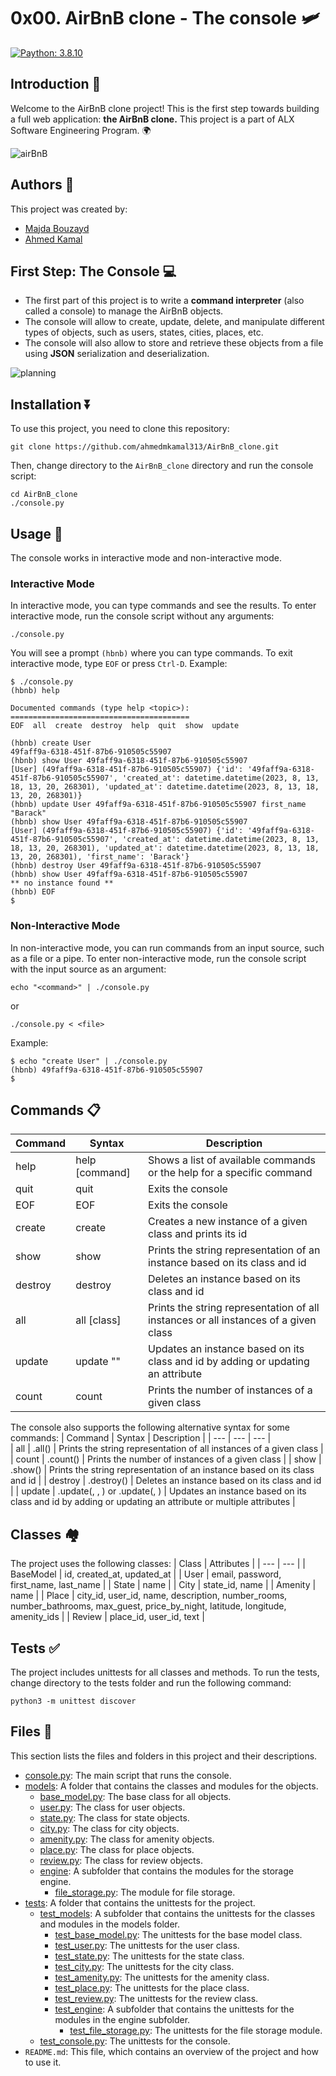 # 0x00. AirBnB clone - The console 🛩️
[![Paython: 3.8.10](https://img.shields.io/badge/Python-3.8.10-blue.svg)](https://en.wikipedia.org/wiki/Python_(programming_language))

## Introduction 🚀

Welcome to the AirBnB clone project! This is the first step towards building a full web application: **the AirBnB clone.**
This project is a part of ALX Software Engineering Program. 🌍

![airBnB](https://camo.githubusercontent.com/59589bd21e8ec09ef94f2d9bb80d36d144bc487fe4737f8b213d005f3273921b/68747470733a2f2f696d6775722e636f6d2f4f696c457358562e706e67)

## Authors 👥
This project was created by:
- [Majda Bouzayd](https://github.com/Magdalina1)
- [Ahmed Kamal](https://github.com/ahmedmkamal313)

## First Step: The Console 💻

- The first part of this project is to write a **command interpreter** (also called a console) to manage the AirBnB objects.
- The console will allow to create, update, delete, and manipulate different types of objects, such as users, states, cities, places, etc.
- The console will also allow to store and retrieve these objects from a file using **JSON** serialization and deserialization.

![planning](https://user-images.githubusercontent.com/93772775/183030202-7fe98cea-20a5-4da6-9023-018752bdc405.png)

## Installation ⏬

To use this project, you need to clone this repository:
```
git clone https://github.com/ahmedmkamal313/AirBnB_clone.git
```
Then, change directory to the `AirBnB_clone` directory and run the console script:
```
cd AirBnB_clone
./console.py
```
## Usage 📝
The console works in interactive mode and non-interactive mode.

### Interactive Mode
In interactive mode, you can type commands and see the results. To enter interactive mode, run the console script without any arguments:
```
./console.py
```
You will see a prompt `(hbnb)` where you can type commands. To exit interactive mode, type `EOF` or press `Ctrl-D`.
Example:
```
$ ./console.py
(hbnb) help

Documented commands (type help <topic>):
========================================
EOF  all  create  destroy  help  quit  show  update

(hbnb) create User
49faff9a-6318-451f-87b6-910505c55907
(hbnb) show User 49faff9a-6318-451f-87b6-910505c55907
[User] (49faff9a-6318-451f-87b6-910505c55907) {'id': '49faff9a-6318-451f-87b6-910505c55907', 'created_at': datetime.datetime(2023, 8, 13, 18, 13, 20, 268301), 'updated_at': datetime.datetime(2023, 8, 13, 18, 13, 20, 268301)}
(hbnb) update User 49faff9a-6318-451f-87b6-910505c55907 first_name "Barack"
(hbnb) show User 49faff9a-6318-451f-87b6-910505c55907
[User] (49faff9a-6318-451f-87b6-910505c55907) {'id': '49faff9a-6318-451f-87b6-910505c55907', 'created_at': datetime.datetime(2023, 8, 13, 18, 13, 20, 268301), 'updated_at': datetime.datetime(2023, 8, 13, 18, 13, 20, 268301), 'first_name': 'Barack'}
(hbnb) destroy User 49faff9a-6318-451f-87b6-910505c55907
(hbnb) show User 49faff9a-6318-451f-87b6-910505c55907
** no instance found **
(hbnb) EOF
$
```
### Non-Interactive Mode
In non-interactive mode, you can run commands from an input source, such as a file or a pipe. To enter non-interactive mode, run the console script with the input source as an argument:
```
echo "<command>" | ./console.py
```
or
```
./console.py < <file>
```
Example:
```
$ echo "create User" | ./console.py
(hbnb) 49faff9a-6318-451f-87b6-910505c55907
$
```
## Commands 📋
| Command |	Syntax | Description |
| ---     |  ---   |         --- |
|help	|help [command]	|Shows a list of available commands or the help for a specific command |
|quit	|quit	|Exits the console |
|EOF	|EOF	|Exits the console |
|create	|create <class> |	Creates a new instance of a given class and prints its id |
|show	|show <class> <id> | Prints the string representation of an instance based on its class and id |
|destroy	| destroy <class> <id>	| Deletes an instance based on its class and id |
|all	 |all [class]	| Prints the string representation of all instances or all instances of a given class |
|update	| update <class> <id> <attribute> "<value>" | Updates an instance based on its class and id by adding or updating an attribute |
|count | count <class>	|Prints the number of instances of a given class|

The console also supports the following alternative syntax for some commands:
| Command	 | Syntax	| Description |
| ---      |  ---   |         --- |  
| all	| <class>.all()	| Prints the string representation of all instances of a given class |
| count	| <class>.count() | Prints the number of instances of a given class |
| show	| <class>.show(<id>)	| Prints the string representation of an instance based on its class and id |
| destroy |	<class>.destroy(<id>)	| Deletes an instance based on its class and id |
| update	| <class>.update(<id>, <attribute>, <value>) or <class>.update(<id>, <dictionary>)	| Updates an instance based on its class and id by adding or updating an attribute or multiple attributes |
## Classes 🏘️
The project uses the following classes:
| Class	| Attributes |
| ---   |    ---     |
| BaseModel	| id, created_at, updated_at |
| User | email, password, first_name, last_name |
| State	| name |
| City	| state_id, name |
| Amenity	| name |
| Place	| city_id, user_id, name, description, number_rooms, number_bathrooms, max_guest, price_by_night, latitude, longitude, amenity_ids |
| Review	| place_id, user_id, text | 

## Tests ✅
The project includes unittests for all classes and methods. To run the tests, change directory to the tests folder and run the following command:
```
python3 -m unittest discover
```
## Files 📂
This section lists the files and folders in this project and their descriptions.
- [console.py](https://github.com/ahmedmkamal313/AirBnB_clone/blob/master/console.py): The main script that runs the console.
- [models](https://github.com/ahmedmkamal313/AirBnB_clone/tree/master/models): A folder that contains the classes and modules for the objects.
  - [base_model.py](https://github.com/ahmedmkamal313/AirBnB_clone/blob/master/models/base_model.py): The base class for all objects.
  - [user.py](https://github.com/ahmedmkamal313/AirBnB_clone/blob/master/models/user.py): The class for user objects.
  - [state.py](https://github.com/ahmedmkamal313/AirBnB_clone/blob/master/models/state.py): The class for state objects.
  - [city.py](https://github.com/ahmedmkamal313/AirBnB_clone/blob/master/models/city.py): The class for city objects.
  - [amenity.py](https://github.com/ahmedmkamal313/AirBnB_clone/blob/master/models/amenity.py): The class for amenity objects.
  - [place.py](https://github.com/ahmedmkamal313/AirBnB_clone/blob/master/models/place.py): The class for place objects.
  - [review.py](https://github.com/ahmedmkamal313/AirBnB_clone/blob/master/models/review.py): The class for review objects.
  - [engine](https://github.com/ahmedmkamal313/AirBnB_clone/tree/master/models/engine): A subfolder that contains the modules for the storage engine.
    - [file_storage.py](https://github.com/ahmedmkamal313/AirBnB_clone/blob/master/models/engine/file_storage.py): The module for file storage.
- [tests](https://github.com/ahmedmkamal313/AirBnB_clone/tree/master/tests): A folder that contains the unittests for the project.
  - [test_models](https://github.com/ahmedmkamal313/AirBnB_clone/tree/master/tests/test_models): A subfolder that contains the unittests for the classes and modules in the models folder.
    - [test_base_model.py](https://github.com/ahmedmkamal313/AirBnB_clone/blob/master/tests/test_models/test_base_model.py): The unittests for the base model class.
    - [test_user.py](https://github.com/ahmedmkamal313/AirBnB_clone/blob/master/tests/test_models/test_user.py): The unittests for the user class.
    - [test_state.py](https://github.com/ahmedmkamal313/AirBnB_clone/blob/master/tests/test_models/test_state.py): The unittests for the state class.
    - [test_city.py](https://github.com/ahmedmkamal313/AirBnB_clone/blob/master/tests/test_models/test_city.py): The unittests for the city class.
    - [test_amenity.py](https://github.com/ahmedmkamal313/AirBnB_clone/blob/master/tests/test_models/test_amenity.py): The unittests for the amenity class.
    - [test_place.py](https://github.com/ahmedmkamal313/AirBnB_clone/blob/master/tests/test_models/test_place.py): The unittests for the place class.
    - [test_review.py](https://github.com/ahmedmkamal313/AirBnB_clone/blob/master/tests/test_models/test_review.py): The unittests for the review class.
    - [test_engine](https://github.com/ahmedmkamal313/AirBnB_clone/tree/master/tests/test_models/test_engine): A subfolder that contains the unittests for the modules in the engine subfolder.
      - [test_file_storage.py](https://github.com/ahmedmkamal313/AirBnB_clone/blob/master/tests/test_models/test_engine/test_file_storage.py): The unittests for the file storage module.
   - [test_console.py](https://github.com/ahmedmkamal313/AirBnB_clone/blob/master/tests/test_console.py): The unittests for the console.
- `README.md`: This file, which contains an overview of the project and how to use it.
